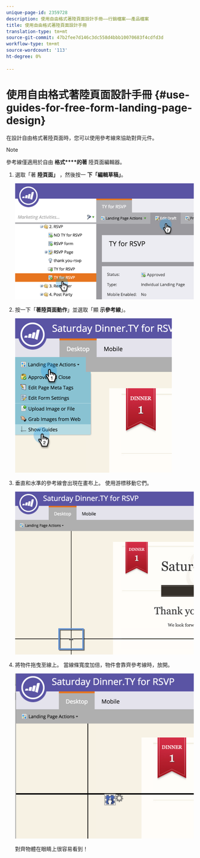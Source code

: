 ```yaml
---
unique-page-id: 2359728
description: 使用自由格式著陸頁面設計手冊——行銷檔案——產品檔案
title: 使用自由格式著陸頁面設計手冊
translation-type: tm+mt
source-git-commit: 47b2fee7d146c3dc558d4bbb10070683f4cdfd3d
workflow-type: tm+mt
source-wordcount: '113'
ht-degree: 0%

---
```



# 使用自由格式著陸頁面設計手冊 {#use-guides-for-free-form-landing-page-design}

在設計自由格式著陸頁面時，您可以使用參考線來協助對齊元件。

>[!NOTE]
>
>參考線僅適用於自由 **格式****的著** 陸頁面編輯器。

1. 選取「著 **陸頁面」** ，然後按一 **下「編輯草稿」**。

   ![](assets/image2015-5-20-14-3a10-3a9.png)

1. 按一下「**著陸頁面動作**」並選取「顯 **示參考線**」。

   ![](assets/image2015-5-20-14-3a12-3a15.png)

1. 垂直和水準的參考線會出現在畫布上。 使用游標移動它們。

   ![](assets/image2015-5-20-14-3a15-3a9.png)

1. 將物件拖曳至線上。 當線條寬度加倍，物件會靠齊參考線時，放開。

   ![](assets/image2015-5-20-14-3a17-3a24.png)

   對齊物體在眼睛上很容易看到！


